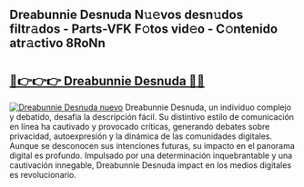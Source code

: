 ## Dreabunnie Desnuda N𝚞𝚎vos desn𝚞dos filtr𝚊dos - Parts-VFK F𝚘tos vid𝚎o - C𝚘ntenido atr𝚊ctivo 8RoNn

# <h2><a href="http://mb7s5l.tromn.icu/?c=Dreabunnie+Desnuda">🔗👉👉👉 Dreabunnie Desnuda 🔗🔗</a></h2>

[![Dreabunnie Desnuda nuevo](https://i.imgur.com/pEAQMta.gif)](http://mb7s5l.tromn.icu/?c=Dreabunnie+Desnuda)
Dreabunnie Desnuda, un individuo complejo y debatido, desafía la descripción fácil. Su distintivo estilo de comunicación en línea ha cautivado y provocado críticas, generando debates sobre privacidad, autoexpresión y la dinámica de las comunidades digitales. Aunque se desconocen sus intenciones futuras, su impacto en el panorama digital es profundo. Impulsado por una determinación inquebrantable y una cautivación innegable, Dreabunnie Desnuda impact en los medios digitales es revolucionario.

